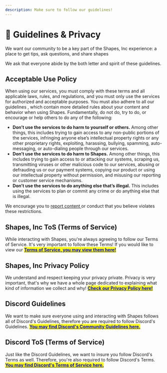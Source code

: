 ```yaml
---
description: Make sure to follow our guidelines!
---
```


# 🚨 Guidelines & Privacy

We want our community to be a key part of the Shapes, Inc experience: a place to get tips, ask questions, and share shapes

We ask that everyone abide by the both letter and spirit of these guidelines.



## Acceptable Use Policy

When using our services, you must comply with these terms and all applicable laws, rules, and regulations, and you must only use the services for authorized and acceptable purposes. You must also adhere to all our guidelines , which contain more detailed rules about your content and behavior when using Shapes. Fundamentally, do not do, try to do, or encourage or help others to do any of the following:

* **Don’t use the services to do harm to yourself or others.** Among other things, this includes trying to gain access to any non-public portions of the services, infringing anyone else’s intellectual property rights or any other proprietary rights, exploiting, harassing, bullying, spamming, auto-messaging, or auto-dialing people through our services.
* **Don’t use the services to do harm to Shapes.** Among other things, this includes trying to gain access to or attacking our systems, scraping us, transmitting viruses or other malicious code to our services, abusing or defrauding us or our payment systems, copying our product or using our intellectual property without permission, and misusing our reporting or customer service mechanisms.
* **Don’t use the services to do anything else that’s illegal.** This includes using the services to plan or commit any crime or do anything else that is illegal.

We encourage you to [report content](https://forms.gle/gp25HVGijUM248mN9)[ ](https://forms.gle/gp25HVGijUM248mN9)or conduct that you believe violates these restrictions.&#x20;

## Shapes, Inc ToS (Terms of Service)&#x20;

While interacting with Shapes, you're always agreeing to follow our Terms of Service. It's very important to follow these Terms! If you would like to view our [<mark style="color:blue;">**Terms of Service, you may view them here!**</mark>](https://circlelabs.xyz/tos)

## Shapes, Inc Privacy Policy

We understand and respect keeping your privacy private. Privacy is very important, that's why we have a whole page dedicated to explaining what kind of information we collect and why! [<mark style="color:blue;">**Check our Privacy Policy here!**</mark>](https://circlelabs.xyz/privacy)

## Discord Guidelines

We want to make sure everyone using and interacting with Shapes follows all of Discord's Guidelines, therefore you are required to follow Discord's Guidelines. [<mark style="color:blue;">**You may find Discord's Community Guidelines here.**</mark>](https://discord.com/guidelines)

## Discord ToS (Terms of Service)

Just like the Discord Guidelines, we want to insure you follow Discord's Terms as well. Therefore, you're also required to follow Discord's Terms. [<mark style="color:blue;">**You may find Discord's Terms of Service here.**</mark>](https://discord.com/terms)
